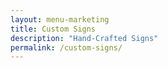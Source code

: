 ```yaml
---
layout: menu-marketing
title: Custom Signs
description: "Hand-Crafted Signs"
permalink: /custom-signs/
---
```

